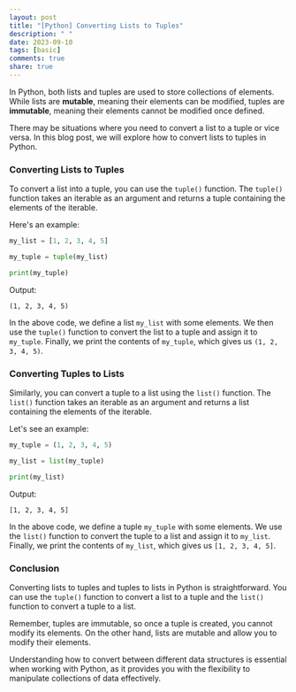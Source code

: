 ```yaml
---
layout: post
title: "[Python] Converting Lists to Tuples"
description: " "
date: 2023-09-10
tags: [basic]
comments: true
share: true
---
```


In Python, both lists and tuples are used to store collections of elements. While lists are **mutable**, meaning their elements can be modified, tuples are **immutable**, meaning their elements cannot be modified once defined.

There may be situations where you need to convert a list to a tuple or vice versa. In this blog post, we will explore how to convert lists to tuples in Python.

### Converting Lists to Tuples

To convert a list into a tuple, you can use the `tuple()` function. The `tuple()` function takes an iterable as an argument and returns a tuple containing the elements of the iterable.

Here's an example:

```python
my_list = [1, 2, 3, 4, 5]

my_tuple = tuple(my_list)

print(my_tuple)
```

Output:
```
(1, 2, 3, 4, 5)
```

In the above code, we define a list `my_list` with some elements. We then use the `tuple()` function to convert the list to a tuple and assign it to `my_tuple`. Finally, we print the contents of `my_tuple`, which gives us `(1, 2, 3, 4, 5)`.

### Converting Tuples to Lists

Similarly, you can convert a tuple to a list using the `list()` function. The `list()` function takes an iterable as an argument and returns a list containing the elements of the iterable.

Let's see an example:

```python
my_tuple = (1, 2, 3, 4, 5)

my_list = list(my_tuple)

print(my_list)
```

Output:
```
[1, 2, 3, 4, 5]
```

In the above code, we define a tuple `my_tuple` with some elements. We use the `list()` function to convert the tuple to a list and assign it to `my_list`. Finally, we print the contents of `my_list`, which gives us `[1, 2, 3, 4, 5]`.

### Conclusion

Converting lists to tuples and tuples to lists in Python is straightforward. You can use the `tuple()` function to convert a list to a tuple and the `list()` function to convert a tuple to a list.

Remember, tuples are immutable, so once a tuple is created, you cannot modify its elements. On the other hand, lists are mutable and allow you to modify their elements.

Understanding how to convert between different data structures is essential when working with Python, as it provides you with the flexibility to manipulate collections of data effectively.